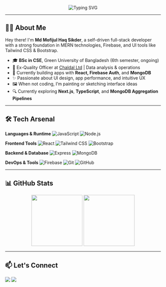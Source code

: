 <!-- Profile Banner -->
<p align="center">
  <img src="https://readme-typing-svg.demolab.com?font=Fira+Code&duration=3000&pause=1000&color=F97316&width=435&lines=Hi+there%2C+I'm+Mofijul+Haq+Sikder+%F0%9F%91%8B;Full-Stack+MERN+Developer;React+%7C+Node+%7C+MongoDB+%7C+Firebase;Let's+build+cool+things+together!" alt="Typing SVG" />
</p>

---

## 👨‍💻 About Me

Hey there! I'm **Md Mofijul Haq Sikder**, a self-driven full-stack developer with a strong foundation in MERN technologies, Firebase, and UI tools like Tailwind CSS & Bootstrap.

- 🎓 **BSc in CSE**, Green University of Bangladesh (6th semester, ongoing)
- 🧰 Ex-Quality Officer at [Chaldal Ltd](https://chaldal.com) | Data analysis & operations
- 🔨 Currently building apps with **React, Firebase Auth**, and **MongoDB**
- ✨ Passionate about UI design, app performance, and intuitive UX
- 🖼️ When not coding, I’m painting or sketching interface ideas
- 🔍 Currently exploring **Next.js**, **TypeScript**, and **MongoDB Aggregation Pipelines**

---

## 🛠 Tech Arsenal

**Languages & Runtime**
![JavaScript](https://img.shields.io/badge/-JavaScript-F7DF1E?style=flat&logo=javascript&logoColor=000)
![Node.js](https://img.shields.io/badge/-Node.js-339933?style=flat&logo=node.js)

**Frontend Tools**
![React](https://img.shields.io/badge/-React-61DAFB?style=flat&logo=react)
![Tailwind CSS](https://img.shields.io/badge/-Tailwind%20CSS-38bdf8?style=flat&logo=tailwind-css)
![Bootstrap](https://img.shields.io/badge/-Bootstrap-7952B3?style=flat&logo=bootstrap)

**Backend & Database**
![Express](https://img.shields.io/badge/-Express.js-000?style=flat&logo=express)
![MongoDB](https://img.shields.io/badge/-MongoDB-47A248?style=flat&logo=mongodb)

**DevOps & Tools**
![Firebase](https://img.shields.io/badge/-Firebase-FFCA28?style=flat&logo=firebase)
![Git](https://img.shields.io/badge/-Git-F05032?style=flat&logo=git)
![GitHub](https://img.shields.io/badge/-GitHub-181717?style=flat&logo=github)

---

## 📊 GitHub Stats

<p align="center">
  <img src="https://github-readme-stats.vercel.app/api?username=Sikder82&show_icons=true&theme=tokyonight&count_private=true" height="165" />
  <img src="https://github-readme-stats.vercel.app/api/top-langs/?username=Sikder82&layout=compact&theme=tokyonight" height="165" />
</p>

---

## 📫 Let's Connect

<a href="mailto:mofijulhoq280382@gmail.com"><img src="https://img.shields.io/badge/-Email-EA4335?style=flat&logo=gmail&logoColor=white"></a>
<a href="https://github.com/Sikder82"><img src="https://img.shields.io/badge/-GitHub-181717?style=flat&logo=github"></a>
